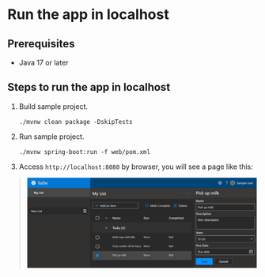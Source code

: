 # Run the app in localhost

## Prerequisites

- Java 17 or later

## Steps to run the app in localhost

1. Build sample project.

    ```shell
    ./mvnw clean package -DskipTests
    ```

2. Run sample project.

    ```shell
    ./mvnw spring-boot:run -f web/pom.xml
    ```

3. Access `http://localhost:8080` by browser, you will see a page like this:

> ![web.png](../assets/web.png)